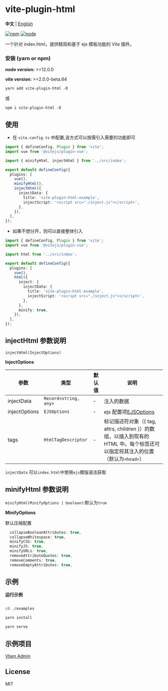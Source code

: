 # vite-plugin-html

**中文** | [English](./README.md)

[![npm][npm-img]][npm-url] [![node][node-img]][node-url]

一个针对 index.html，提供精简和基于 ejs 模板功能的 Vite 插件。

### 安装 (yarn or npm)

**node version:** >=12.0.0

**vite version:** >=2.0.0-beta.64

```
yarn add vite-plugin-html -D
```

或

```
npm i vite-plugin-html -D
```

## 使用

- 在 `vite.config.ts` 中配置,该方式可以按需引入需要的功能即可

```ts
import { defineConfig, Plugin } from 'vite';
import vue from '@vitejs/plugin-vue';

import { minifyHtml, injectHtml } from '../src/index';

export default defineConfig({
  plugins: [
    vue(),
    minifyHtml(),
    injectHtml({
      injectData: {
        title: 'vite-plugin-html-example',
        injectScript: '<script src="./inject.js"></script>',
      },
    }),
  ],
});
```

- 如果不想分开，则可以直接整体引入

```ts
import { defineConfig, Plugin } from 'vite';
import vue from '@vitejs/plugin-vue';

import html from '../src/index';

export default defineConfig({
  plugins: [
    vue(),
    html({
      inject: {
        injectData: {
          title: 'vite-plugin-html-example',
          injectScript: '<script src="./inject.js"></script>',
        },
      },
      minify: true,
    }),
  ],
});
```

## injectHtml 参数说明

`injectHtml(InjectOptions)`

**InjectOptions**

| 参数 | 类型 | 默认值 | 说明 |
| --- | --- | --- | --- |
| injectData | `Record<string, any>` | - | 注入的数据 |
| injectOptions | `EJSOptions` | - | ejs 配置项[EJSOptions](https://github.com/mde/ejs#options) |
| tags | `HtmlTagDescriptor` | - | 标记描述符对象（{ tag, attrs, children }）的数组，以插入到现有的 HTML 中。每个标签还可以指定将其注入的位置（默认为`<head>`） |

`injectData` 可以`index.html`中使用`ejs`模版语法获取

## minifyHtml 参数说明

`minifyHtml(MinifyOptions | boolean)`:默认为`true`

**MinifyOptions**

默认压缩配置

```ts
  collapseBooleanAttributes: true,
  collapseWhitespace: true,
  minifyCSS: true,
  minifyJS: true,
  minifyURLs: true,
  removeAttributeQuotes: true,
  removeComments: true,
  removeEmptyAttributes: true,
```

## 示例

**运行示例**

```bash

cd ./examples

yarn install

yarn serve

```

## 示例项目

[Vben Admin](https://github.com/anncwb/vue-vben-admin)

## License

MIT

[npm-img]: https://img.shields.io/npm/v/vite-plugin-html.svg
[npm-url]: https://npmjs.com/package/vite-plugin-html
[node-img]: https://img.shields.io/node/v/vite-plugin-html.svg
[node-url]: https://nodejs.org/en/about/releases/
